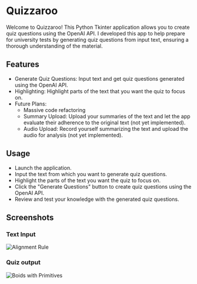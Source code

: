 # Quizzaroo
Welcome to Quizzaroo! This Python Tkinter application allows you to create quiz questions using the OpenAI API. I developed this app to help prepare for university tests by generating quiz questions from input text, ensuring a thorough understanding of the material.

## Features
- Generate Quiz Questions: Input text and get quiz questions generated using the OpenAI API.
- Highlighting: Highlight parts of the text that you want the quiz to focus on.
- Future Plans:
    - Massive code refactoring
  - Summary Upload: Upload your summaries of the text and let the app evaluate their adherence to the original text (not yet implemented).
  - Audio Upload: Record yourself summarizing the text and upload the audio for analysis (not yet implemented).

## Usage
- Launch the application.
- Input the text from which you want to generate quiz questions.
- Highlight the parts of the text you want the quiz to focus on.
- Click the "Generate Questions" button to create quiz questions using the OpenAI API.
- Review and test your knowledge with the generated quiz questions.

## Screenshots
### Text Input
![Alignment Rule](https://github.com/JakubCiesko/quizarroo/raw/doc-assets/screenshots/input_text.png)

### Quiz output
![Boids with Primitives](https://github.com/JakubCiesko/quizarroo/raw/doc-assets/screenshots/output_text.png)
